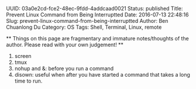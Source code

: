 UUID: 03a0e2cd-fce2-48ec-9fdd-4addcaad0021
Status: published
Title: Prevent Linux Command from Being Interruptted
Date: 2016-07-13 22:48:16
Slug: prevent-linux-command-from-being-interruptted
Author: Ben Chuanlong Du
Category: OS
Tags: Shell, Terminal, Linux, remote

**
Things on this page are
fragmentary and immature notes/thoughts of the author.
Please read with your own judgement!
**

1. screen
2. tmux
3. nohup and &: before you run a command
4. disown: useful when after you have started a command that takes a long time to run.
